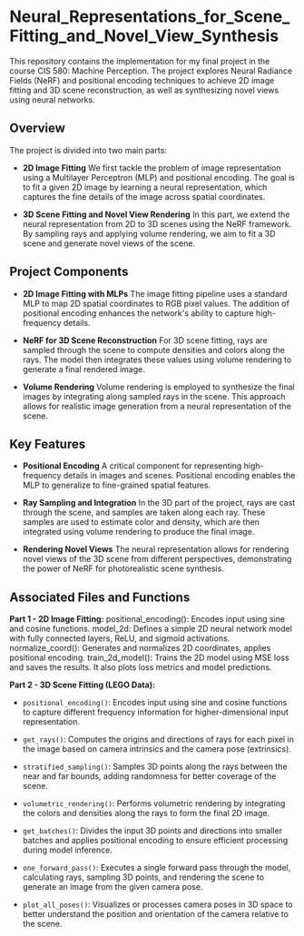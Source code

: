 # Neural_Representations_for_Scene_Fitting_and_Novel_View_Synthesis
This repository contains the implementation for my final project in the course CIS 580: Machine Perception. The project explores Neural Radiance Fields (NeRF) and positional encoding techniques to achieve 2D image fitting and 3D scene reconstruction, as well as synthesizing novel views using neural networks.

## Overview
The project is divided into two main parts:

- **2D Image Fitting**
We first tackle the problem of image representation using a Multilayer Perceptron (MLP) and positional encoding. The goal is to fit a given 2D image by learning a neural representation, which captures the fine details of the image across spatial coordinates.

- **3D Scene Fitting and Novel View Rendering**
In this part, we extend the neural representation from 2D to 3D scenes using the NeRF framework. By sampling rays and applying volume rendering, we aim to fit a 3D scene and generate novel views of the scene.

## Project Components

- **2D Image Fitting with MLPs**
The image fitting pipeline uses a standard MLP to map 2D spatial coordinates to RGB pixel values. The addition of positional encoding enhances the network's ability to capture high-frequency details.

- **NeRF for 3D Scene Reconstruction**
For 3D scene fitting, rays are sampled through the scene to compute densities and colors along the rays. The model then integrates these values using volume rendering to generate a final rendered image.

- **Volume Rendering**
Volume rendering is employed to synthesize the final images by integrating along sampled rays in the scene. This approach allows for realistic image generation from a neural representation of the scene.

## Key Features
- **Positional Encoding**
A critical component for representing high-frequency details in images and scenes. Positional encoding enables the MLP to generalize to fine-grained spatial features.

- **Ray Sampling and Integration**
In the 3D part of the project, rays are cast through the scene, and samples are taken along each ray. These samples are used to estimate color and density, which are then integrated using volume rendering to produce the final image.

- **Rendering Novel Views**
The neural representation allows for rendering novel views of the 3D scene from different perspectives, demonstrating the power of NeRF for photorealistic scene synthesis.

## Associated Files and Functions
**Part 1 - 2D Image Fitting:**
positional_encoding(): Encodes input using sine and cosine functions.
model_2d: Defines a simple 2D neural network model with fully connected layers, ReLU, and sigmoid activations.
normalize_coord(): Generates and normalizes 2D coordinates, applies positional encoding.
train_2d_model(): Trains the 2D model using MSE loss and saves the results. It also plots loss metrics and model predictions.

**Part 2 - 3D Scene Fitting (LEGO Data):**
- `positional_encoding()`: Encodes input using sine and cosine functions to capture different frequency information for higher-dimensional input representation.

- `get_rays()`: Computes the origins and directions of rays for each pixel in the image based on camera intrinsics and the camera pose (extrinsics).

- `stratified_sampling()`: Samples 3D points along the rays between the near and far bounds, adding randomness for better coverage of the scene.

- `volumetric_rendering()`: Performs volumetric rendering by integrating the colors and densities along the rays to form the final 2D image.

- `get_batches()`: Divides the input 3D points and directions into smaller batches and applies positional encoding to ensure efficient processing during model inference.

- `one_forward_pass()`: Executes a single forward pass through the model, calculating rays, sampling 3D points, and rendering the scene to generate an image from the given camera pose.

- `plot_all_poses()`: Visualizes or processes camera poses in 3D space to better understand the position and orientation of the camera relative to the scene.

